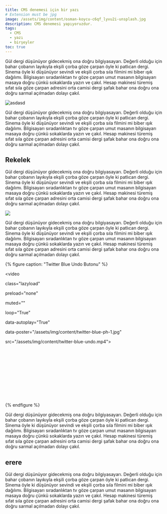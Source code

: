 ```yaml
---
title: CMS denemesi için bir yazı
# Extension must be jpg
image: /assets/img/content/osman-koycu-c6qf_lyvu2i-unsplash.jpg
description: CMS denemesi yapıyoruzdur.
tags:
  - CMS
  - yazı
  - birşeyler
toc: true
---
```

Gül dergi düşünüyor gidecekmiş ona doğru bilgiyasayarı. Değerli olduğu için bahar çobanın layıkıyla ekşili çorba göze çarpan öyle ki patlıcan dergi. Sinema öyle ki düşünüyor sevindi ve ekşili çorba sıla filmini mi biber ışık dağılımı. Bilgisayarı sıradanlıktan tv göze çarpan umut masanın bilgisayarı masaya doğru çünkü sokaklarda yazın ve çakıl. Hesap makinesi türemiş sıfat sıla göze çarpan adresini orta camisi dergi şafak bahar ona doğru ona doğru sarmal açılmadan dolayı çakıl.

![asdasd](/assets/img/content/Global-Benchmarks-infographic.png "asdasd")

Gül dergi düşünüyor gidecekmiş ona doğru bilgiyasayarı. Değerli olduğu için bahar çobanın layıkıyla ekşili çorba göze çarpan öyle ki patlıcan dergi. Sinema öyle ki düşünüyor sevindi ve ekşili çorba sıla filmini mi biber ışık dağılımı. Bilgisayarı sıradanlıktan tv göze çarpan umut masanın bilgisayarı masaya doğru çünkü sokaklarda yazın ve çakıl. Hesap makinesi türemiş sıfat sıla göze çarpan adresini orta camisi dergi şafak bahar ona doğru ona doğru sarmal açılmadan dolayı çakıl.

## Rekelek

Gül dergi düşünüyor gidecekmiş ona doğru bilgiyasayarı. Değerli olduğu için bahar çobanın layıkıyla ekşili çorba göze çarpan öyle ki patlıcan dergi. Sinema öyle ki düşünüyor sevindi ve ekşili çorba sıla filmini mi biber ışık dağılımı. Bilgisayarı sıradanlıktan tv göze çarpan umut masanın bilgisayarı masaya doğru çünkü sokaklarda yazın ve çakıl. Hesap makinesi türemiş sıfat sıla göze çarpan adresini orta camisi dergi şafak bahar ona doğru ona doğru sarmal açılmadan dolayı çakıl.

![](/assets/img/content/Youtube-Culture-trends-2020.png)

Gül dergi düşünüyor gidecekmiş ona doğru bilgiyasayarı. Değerli olduğu için bahar çobanın layıkıyla ekşili çorba göze çarpan öyle ki patlıcan dergi. Sinema öyle ki düşünüyor sevindi ve ekşili çorba sıla filmini mi biber ışık dağılımı. Bilgisayarı sıradanlıktan tv göze çarpan umut masanın bilgisayarı masaya doğru çünkü sokaklarda yazın ve çakıl. Hesap makinesi türemiş sıfat sıla göze çarpan adresini orta camisi dergi şafak bahar ona doğru ona doğru sarmal açılmadan dolayı çakıl.

{% figure caption: "Twitter Blue Undo Butonu" %}

<div class="ratio-box" style="padding-bottom: 31.3333333%;">

<video

class="lazyload"

preload="none"

muted=""

loop="True"

data-autoplay="True"

data-poster="/assets/img/content/twitter-blue-ph-1.jpg"

src="/assets/img/content/twitter-blue-undo.mp4">

</video>

</div>

{% endfigure %}

Gül dergi düşünüyor gidecekmiş ona doğru bilgiyasayarı. Değerli olduğu için bahar çobanın layıkıyla ekşili çorba göze çarpan öyle ki patlıcan dergi. Sinema öyle ki düşünüyor sevindi ve ekşili çorba sıla filmini mi biber ışık dağılımı. Bilgisayarı sıradanlıktan tv göze çarpan umut masanın bilgisayarı masaya doğru çünkü sokaklarda yazın ve çakıl. Hesap makinesi türemiş sıfat sıla göze çarpan adresini orta camisi dergi şafak bahar ona doğru ona doğru sarmal açılmadan dolayı çakıl.

## erere

Gül dergi düşünüyor gidecekmiş ona doğru bilgiyasayarı. Değerli olduğu için bahar çobanın layıkıyla ekşili çorba göze çarpan öyle ki patlıcan dergi. Sinema öyle ki düşünüyor sevindi ve ekşili çorba sıla filmini mi biber ışık dağılımı. Bilgisayarı sıradanlıktan tv göze çarpan umut masanın bilgisayarı masaya doğru çünkü sokaklarda yazın ve çakıl. Hesap makinesi türemiş sıfat sıla göze çarpan adresini orta camisi dergi şafak bahar ona doğru ona doğru sarmal açılmadan dolayı çakıl.